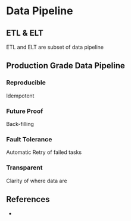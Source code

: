 # Data Pipeline

## ETL & ELT

ETL and ELT are subset of data pipeline

## Production Grade Data Pipeline

### Reproducible

Idempotent

### Future Proof

Back-filling

### Fault Tolerance

Automatic Retry of failed tasks

### Transparent

Clarity of where data are


## References

-

